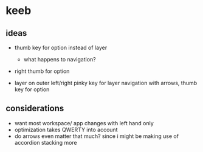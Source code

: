 # keeb

## ideas

- thumb key for option instead of layer

  - what happens to navigation?

- right thumb for option

- layer on outer left/right pinky key for layer navigation with arrows, thumb key for option

## considerations

- want most workspace/ app changes with left hand only
- optimization takes QWERTY into account
- do arrows even matter that much? since i might be making use of accordion stacking more
